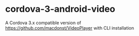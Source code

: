 cordova-3-android-video
=======================

A Cordova 3.x compatible version of https://github.com/macdonst/VideoPlayer with CLI installation
